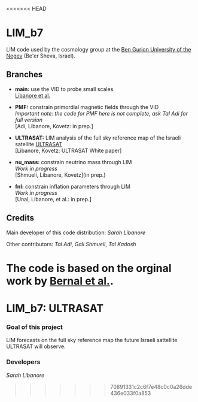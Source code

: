 <<<<<<< HEAD
# LIM_b7

LIM code used by the cosmology group at the [Ben Gurion University of the Negev](https://physics.bgu.ac.il/~kovetz/group.html) (Be'er Sheva, Israel).


## Branches

- **main:** use the VID to probe small scales  
[Libanore et al.](https://arxiv.org/abs/2208.01658)

- **PMF:** constrain primordial magnetic fields through the VID  
*Important note: the code for PMF here is not complete, ask Tal Adi for full version*  
[Adi, Libanore, Kovetz: in prep.]

- **ULTRASAT:** LIM analysis of the full sky reference map of the Israeli satellite [ULTRASAT](https://www.weizmann.ac.il/ultrasat/)  
[Libanore, Kovetz: ULTRASAT White paper]

- **nu_mass:** constrain neutrino mass through LIM  
*Work in progress*   
[Shmueli, Libanore, Kovetz](in prep.)  

- **fnl:** constrain inflation parameters through LIM  
*Work in progress*  
[Unal, Libanore, et al.: in prep.]


## Credits 

Main developer of this code distribution: 
*Sarah Libanore*

Other contributors:
*Tal Adi*, *Gali Shmueli*, *Tal Kadosh*


The code is based on the orginal work by [Bernal et al.]( https://github.com/jl-bernal/lim).
=======
# LIM_b7: ULTRASAT

### Goal of this project

LIM forecasts on the full sky reference map the future Israeli sattellite ULTRASAT will observe.

### Developers

*Sarah Libanore*
>>>>>>> 70891331c2c6f7e48c0c0a26dde436e033f0a853
